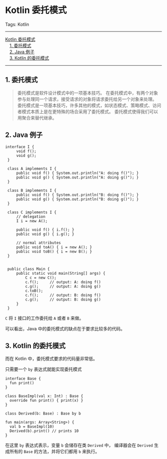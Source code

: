 # Kotlin 委托模式

Tags: Kotlin

---

<!-- MDTOC maxdepth:6 firsth1:1 numbering:0 flatten:0 bullets:0 updateOnSave:1 -->

[Kotlin 委托模式](#kotlin-委托模式)  
&emsp;[1. 委托模式](#1-委托模式)  
&emsp;[2. Java 例子](#2-java-例子)  
&emsp;[3. Kotlin 的委托模式](#3-kotlin-的委托模式)  

<!-- /MDTOC -->

---

## 1. 委托模式

> 委托模式是软件设计模式中的一项基本技巧。
在委托模式中，有两个对象参与处理同一个请求，接受请求的对象将请求委托给另一个对象来处理。
委托模式是一项基本技巧，许多其他的模式，如状态模式、策略模式、访问者模式本质上是在更特殊的场合采用了委托模式。
委托模式使得我们可以用聚合来替代继承。

## 2. Java 例子

```
interface I {
     void f();
     void g();
 }

 class A implements I {
     public void f() { System.out.println("A: doing f()"); }
     public void g() { System.out.println("A: doing g()"); }
 }

 class B implements I {
     public void f() { System.out.println("B: doing f()"); }
     public void g() { System.out.println("B: doing g()"); }
 }

 class C implements I {
     // delegation
     I i = new A();

     public void f() { i.f(); }
     public void g() { i.g(); }

     // normal attributes
     public void toA() { i = new A(); }
     public void toB() { i = new B(); }
 }


 public class Main {
     public static void main(String[] args) {
         C c = new C();
         c.f();     // output: A: doing f()
         c.g();     // output: A: doing g()
         c.toB();
         c.f();     // output: B: doing f()
         c.g();     // output: B: doing g()
     }
 }
```

`C` 将 `I` 接口的工作委托给 `A` 或者 `B` 来做。

可以看出，Java 中的委托模式的缺点在于要求比较多的代码。

## 3. Kotlin 的委托模式

而在 Kotlin 中，委托模式要求的代码量非常低。

只需要一个 `by` 表达式就能实现委托模式

```
interface Base {
  fun print()
}

class BaseImpl(val x: Int) : Base {
  override fun print() { print(x) }
}

class Derived(b: Base) : Base by b

fun main(args: Array<String>) {
  val b = BaseImpl(10)
  Derived(b).print() // prints 10
}
```

在这里 `by` 表达式表示，变量 `b` 会储存在类 `Derived` 中，
编译器会在 `Derived` 生成所有的 `Base` 的方法，并将它们都用 `b` 来执行。
